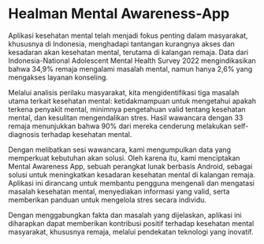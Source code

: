 # Healman Mental Awareness-App

Aplikasi kesehatan mental telah menjadi fokus penting dalam masyarakat, khususnya di Indonesia, menghadapi tantangan kurangnya akses dan kesadaran akan kesehatan mental, terutama di kalangan remaja. Data dari Indonesia-National Adolescent Mental Health Survey 2022 mengindikasikan bahwa 34,9% remaja mengalami masalah mental, namun hanya 2,6% yang mengakses layanan konseling.

Melalui analisis perilaku masyarakat, kita mengidentifikasi tiga masalah utama terkait kesehatan mental: ketidakmampuan untuk mengetahui apakah terkena penyakit mental, minimnya pengetahuan valid tentang kesehatan mental, dan kesulitan mengendalikan stres. Hasil wawancara dengan 33 remaja menunjukkan bahwa 90% dari mereka cenderung melakukan self-diagnosis terhadap kesehatan mental.

Dengan melibatkan sesi wawancara, kami mengumpulkan data yang memperkuat kebutuhan akan solusi. Oleh karena itu, kami menciptakan Mental Awareness App, sebuah perangkat lunak berbasis Android, sebagai solusi untuk meningkatkan kesadaran kesehatan mental di kalangan remaja. Aplikasi ini dirancang untuk membantu pengguna mengenali dan mengatasi masalah kesehatan mental, menyediakan informasi yang valid, serta memberikan panduan untuk mengelola stres secara individu.

Dengan menggabungkan fakta dan masalah yang dijelaskan, aplikasi ini diharapkan dapat memberikan kontribusi positif terhadap kesehatan mental masyarakat, khususnya remaja, melalui pendekatan teknologi yang inovatif.

